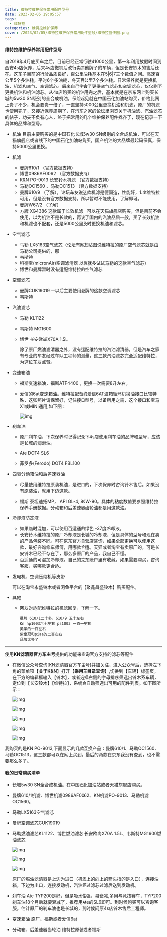 ```yaml
---
title: 维特拉维护保养常用配件型号
date: 2023-02-05 19:05:57
tags:
  - 维特拉
categories: 维特拉维护保养  
cover: /2023/02/05/维特拉维护保养常用配件型号/维特拉宣传图.png
---
```


####  维特拉维护保养常用配件型号



自2019年4月底买车之后，目前已经正常行驶41000公里，第一年利用放假时间到西安4s店保养，后来4s店撤销后改行卖其他牌子的车辆，但是长安铃木的售后还在。这车子目前的行驶品质良好，百公里油耗基本在5|6|7三个数值之间。高速百公里5个多油耗，平时6个多油耗，冬天百公里7个多油耗。日常保养就是更换机油、机滤和空气、空调滤芯。后来自己学会了更换空气滤芯和空调滤芯，仅仅剩下更换机油和机油滤芯。从4s店购买的机油用完之后，基本就是在京东网上购买长城的5w30 SN级别的全合成机油，保险起见就在中国石化加油站购买，价格比网上贵了不少，机会要贵一倍了，一直坚持5000公里更换机油和机滤，原厂的机滤也使用完了，又接近保养周期了，在汽车之家的论坛里浏览关于机油滤、汽油滤芯的帖子，功夫不负有心人，终于把常用的几个维护保养配件找齐了，现在记录一下具体的品牌和型号。<!--more-->

* 机油   目前主要购买的是中国石化长城5w30  SN级别的全合成机油，可以在天猫旗舰店或者线下的中国石化加油站购买，国产机油的大品牌最起码保真，保持5000公里更换。

* 机滤

  * 曼牌610/1   （官方数据支持）
  * 博世0986AF0062 （官方数据支持）
  * K&N PO-9013 长安铃木机滤 （官方数据支持）
  * 马勒OC1560 、马勒OC1513  （官方数据支持）
  * 曼牌610/9 （了解），论坛车友说这款机滤是德国造，性能好，1.4t维特拉可用，但是没有官方数据支持，所以暂时不能使用，了解即可。
  * 曼牌W67/2  （了解）
  * 方牌  XG4386  这款属于长效机滤，可以在天猫旗舰店购买，但是目前不会使用，以为机油不是长效的，再说了国内的汽油品质一般，买了长效机油和机滤也不配套，还是5000公里及时更换机油和滤芯。

* 空气滤芯

  * 马勒 LX5163空气滤芯（论坛有网友贴图说维特拉的原厂空气滤芯就是由马勒公司提供的，那
  * 韦斯特
  * 科德宝(micronAir)空调滤清器
以后就多试试马勒的这款空气滤芯）
  * 博世和曼牌暂时没有适配维特拉的空气滤芯

* 空调滤芯

  * 曼牌CUK19019    --以后主要使用曼牌的这款空调滤芯
  * 韦斯特

* 汽油滤芯  

  * 马勒 KL1122

  * 韦斯特 MG1600

  * 博世 长安欧尚X70A 1.5L   

    除了原厂燃油滤清器之外，没有适配维特拉的汽油滤清器，但是汽车之家有专业的车友经过车队工程师的测量，这三款汽油滤芯完全适配维特拉，为这位车友点赞。

* 变速箱油

  * 福斯变速箱油，福斯ATF4400  ，更换一次需要8升左右。

  * 爱信的6at变速箱油。维特拉配备的爱信6AT波箱循环机换油接口比较特殊，这张照片请保留好，记住接口型号，以备所用之需，这个接口和宝马X1或MINI通用,如下图：

    ![img](/images/vitara/维特拉6AT变速箱循环机换油接口.png)

* 刹车油

  * 原厂刹车油，下次保养时记得记录下4s店使用刹车油的品牌和型号，应该是长城的润滑油。

  * Ate  DOT4  SL6

  * 菲罗多(Ferodo) DOT4 FBL100

    

* 四驱分动箱油和后差速器油

  * 尽量使用维特拉原装机油，是进口的，下次保养时咨询铃木售后。如果没有原装油，就用下边这款。

  * 福斯 泰坦速拓MP，   API  GL-4,  80W-90。具体的粘度数值要参照维特拉保养手册数据。分动箱和后差速器齿轮油都是用这款油。

    

* 冷却液防冻液

  * 如果临时混加，可以使用百适通的绿色 -37度冷却液。
  * 长安铃木维特拉的原厂冷却液是长城的冷却液，但是具体的型号和现在卖的产品包装不同。可在京东官方自营店咨询，如果全部更换可以使用这款，最好咨询修车师傅，用哪款合适。天猫或者淘宝有卖原厂的，可是长安铃木已经不存在了，那么多原厂的产品，我自己不懂。
  * 百适通的可混加冷却液。自己的京东账户里有收藏，如果需要购买，咨询客服，买哪款更合适。

* 发电机、空调压缩机等皮带

  可以在淘宝永盛铃木或者闲鱼平台的【聚鑫昌盛铃木】购买配件。

* 其他

  * 网友对适配维特拉的机滤回复，了解一下。

    ~~~
    曼牌 610/1二十多，610/9 五十左右
    Kn hp1003六十左右 ps1003 一百一左右
    美孚的一百左右
    紫皇冠和piaa的二百左右
    品牌太多了
    ~~~

***

使用**KN滤清器官方车主号**提供的功能来查询官方支持的滤芯等配件

* 在微信公众号查询[KN滤清器官方车主号]并加关注，进入公众号后，选择左下角的菜单项【**关于K&N**】打开【**乘用车目录查询**】,切换到【车辆】标签页，在下方的编辑框输入【铃木】，或者选择右侧的字母排序筛选出铃木系车辆，定位到【长安铃木】【维特拉】，系统会自动筛选出可用的配件列表。如下图所示：

  ![img](/images/vitara/机油滤芯/kn-1.jpg)

  ![img](/images/vitara/机油滤芯/kn-2.jpg)
  
  ![img](/images/vitara/机油滤芯/kn-3.jpg)
  
  ![img](/images/vitara/机油滤芯/kn-4.jpg)
  
  ![img](/images/vitara/机油滤芯/kn-5.jpg)

我购买的是KN PO-9013,下面显示的几款互换产品：曼牌610/1、马勒OC1560、马勒OC1513，这三款都可以在网上买到，最后的两款在京东我没有查到，也不需要那么多了。

#### 我的日常购买清单

* 长城5w30  SN全合成机油。在中国石化加油站或者天猫旗舰店购买。

* 曼牌610/1机滤、博世机滤0986AF0062、KN机滤PO-9013、马勒机滤OC1560。

* 马勒LX5163空气滤芯

* 曼牌空调滤芯CUK19019

* 马勒燃油滤芯KL1122、博世燃油滤芯:长安欧尚X70A 1.5L、韦斯特MG1600燃油滤芯

  ![img](/images/vitara/燃油滤芯/马勒KL1122.jpg)

  ![img](/images/vitara/燃油滤芯/博世0986AF8208.jpg)

  ![img](/images/vitara/燃油滤芯/韦斯特MG1600.jpg)

  原厂的燃油滤清器是上边为进口（机滤上的向上的箭头指的是入口），连接油箱，下边为出口，连接发动机，汽油经过滤芯过滤后送到发动机。

* 刹车油   Ate   TYP200是好，但是吸水性强，易衰减,多用与竞技赛车，TYP200 刹车油18个月后就要衰减了，推荐用Ate的SL6即可。到时候购买可以咨询客服。估计原厂的刹车油也是长城的，到时候问原4s店铃木售后工程师。

* 变速箱油   原厂、福斯或者爱信6at

* 分动箱、后差速器齿轮油       维特拉原装或者福斯

  
